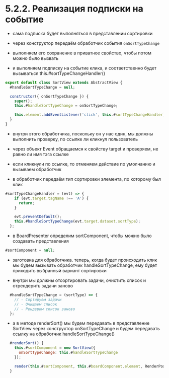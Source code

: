 # 5.2.2. Реализация подписки на событие

- сама подписка будет выполняться в представлении сортировки

- через конструктор передаём обработчик события `onSortTypeChange`
- выполняем его сохранение в приватное свойство, чтобы потом можно было вызвать
- и выполняем подписку на событие клика, и соответственно будет вызываться this.#sortTypeChangeHandler()

```js
export default class SortView extends AbstractView {
  #handleSortTypeChange = null;

  constructor({ onSortTypeChange }) {
    super();
    this.#handleSortTypeChange = onSortTypeChange;

    this.element.addEventListener('click', this.#sortTypeChangeHandler);
  }
}
```

- внутри этого обработчика, поскольку он у нас один, мы должны выполнить проверку, по ссылке ли кликнул пользователь

- через объект Event обращаемся к свойству target и проверяем, не равно ли имя тэга ссылке

- если кликнули по ссылке, то отменяем действие по умолчанию и вызываем обработчик

- в обработчик передаём тип сортировки элемента, по которому был клик

```js
#sortTypeChangeHandler = (evt) => {
    if (evt.target.tagName !== 'A') {
      return;
    }

    evt.preventDefault();
    this.#handleSortTypeChange(evt.target.dataset.sortType);
  };
```

- в BoardPresenter определим sortComponent, чтобы можно было создавать представления

```js
#sortComponent = null;
```

- заготовка для обработчика. теперь, когда будет происходить клик мы будем вызывать обработчик handleSortTypeChange, ему будет приходить выбранный вариант сортировки

- внутри мы должны отсортировать задачи, очистить список и отрендерить задачи заново

```js
  #handleSortTypeChange = (sortType) => {
    // - Сортируем задачи
    // - Очищаем список
    // - Рендерим список заново
  };
```

- а в методе renderSort() мы будем передавать в представление SortView через конструктор onSortTypeChange и будем передавать ссылку на обработчик handleSortTypeChange()

```js
  #renderSort() {
    this.#sortComponent = new SortView({
      onSortTypeChange: this.#handleSortTypeChange
    });

    render(this.#sortComponent, this.#boardComponent.element, RenderPosition.AFTERBEGIN);
  }
```

